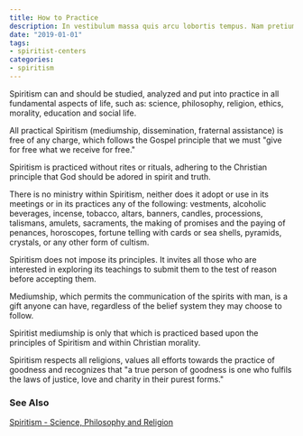 ```yaml
---
title: How to Practice
description: In vestibulum massa quis arcu lobortis tempus. Nam pretium arcu in odio vulputate luctus.
date: "2019-01-01"
tags:
- spiritist-centers
categories:
- spiritism
---
```


Spiritism can and should be studied, analyzed and put into practice in all fundamental aspects of life, such as: science, philosophy, religion, ethics, morality, education and social life.

All practical Spiritism (mediumship, dissemination, fraternal assistance)  is free of any charge, which follows the Gospel principle that we must "give for free what we receive for free."

Spiritism is practiced without rites or rituals, adhering to the Christian principle that God should be adored in spirit and truth.

There is no ministry within Spiritism,  neither does it adopt or use in its meetings or in its practices any of the following: vestments, alcoholic beverages, incense, tobacco, altars, banners, candles, processions, talismans, amulets, sacraments, the making of promises and the paying of penances, horoscopes, fortune telling with cards or sea shells, pyramids, crystals, or any other form of cultism.

Spiritism does not impose its principles. It invites all those who are interested in exploring its teachings to submit them to the test of reason before accepting them.

Mediumship, which permits the communication of the spirits with man, is a gift anyone can have, regardless of the belief system they may choose to follow. 

Spiritist mediumship is only that which is practiced based upon the principles of Spiritism and within Christian morality.

Spiritism respects all religions, values all efforts towards the practice of goodness and recognizes that "a true person of goodness is one who fulfils the laws of justice, love and charity in their purest forms."  


### See Also
[Spiritism - Science, Philosophy and Religion](science-philosophy-religion)

